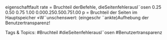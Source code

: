 eigenschaftfault rate =
Bruchteil derBefehle, dieSeitenfehlerausl¨osen
0.25 0.50 0.75 1.00 0.000.250.500.751.00
p = Bruchteil der Seiten im Hauptspeicher
⋄W¨unschenswert: (eingeschr ¨ankte)Aufhebung der Benutzertransparenz!

   Tags & Topics:
   #Bruchteil
   #dieSeitenfehlerausl¨osen
   #Benutzertransparenz